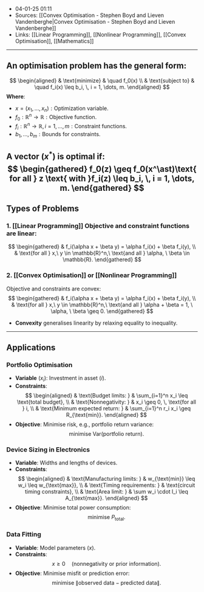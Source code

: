 - 04-01-25 01:11
- Sources: [[Convex Optimisation - Stephen Boyd and Lieven Vandenberghe|Convex Optimisation - Stephen Boyd and Lieven Vandenberghe]]
- Links: [[Linear Programming]], [[Nonlinear Programming]], [[Convex Optimisation]], [[Mathematics]]
---
## An optimisation problem has the general form:
$$ 
	\begin{aligned} 
		& \text{minimize} & \quad f_0(x) \\ 
		& \text{subject to} & \quad f_i(x) \leq b_i, \, i = 1, \dots, m. 
	\end{aligned} 
$$**Where**:
- $x = (x_1, \dots, x_n): \text{Optimization variable.}$
- $f_0 : \mathbb{R}^n \to \mathbb{R}: \text{Objective function.}$
- $f_i : \mathbb{R}^n \to \mathbb{R}, \, i = 1, \dots, m: \text{Constraint functions.}$ 
- $b_1, \dots, b_m: \text{Bounds for constraints.}$ 

A vector $( x^\ast )$ is **optimal** if: 
$$ 
	\begin{gathered} 
		f_0(z) \geq f_0(x^\ast)\text{ for all } z \text{ with }f_i(z) \leq b_i, \, i = 1, \dots, m. 
	\end{gathered} 
$$
---
## Types of Problems 
### 1. [[Linear Programming]] Objective and constraint functions are linear:
$$ 
	\begin{gathered}
		& f_i(\alpha x + \beta y) = \alpha f_i(x) + \beta f_i(y), \\
		& \text{for all } x,\ y \in \mathbb{R}^n,\ \text{and all } \alpha, \ \beta \in \mathbb{R}.
	\end{gathered} 
$$
### 2. [[Convex Optimisation]] or [[Nonlinear Programming]]
Objective and constraints are convex:
$$ 
	\begin{gathered}
		& f_i(\alpha x + \beta y) = \alpha f_i(x) + \beta f_i(y), \\
		& \text{for all } x,\ y \in \mathbb{R}^n,\ \text{and all } \alpha + \beta = 1, \ \alpha, \ \beta \geq 0.
	\end{gathered} 
$$
- **Convexity** generalises linearity by relaxing equality to inequality.
---
## Applications
### Portfolio Optimisation
   - **Variable** $(x_i)$: Investment in asset $(i)$.  
   - **Constraints**: 
$$ 
	\begin{aligned} 
		& \text{Budget limits: } & \sum_{i=1}^n x_i \leq \text{total budget}, \\ 
		& \text{Nonnegativity: } & x_i \geq 0, \, \text{for all } i, \\ 
		& \text{Minimum expected return: } & \sum_{i=1}^n r_i x_i \geq R_{\text{min}}. 
	\end{aligned} 
$$
- **Objective**: Minimise risk, e.g., portfolio return variance: 
$$ 
	\text{minimise } \text{Var}(\text{portfolio return}). 
$$
### Device Sizing in Electronics 
- **Variable**: Widths and lengths of devices.
- **Constraints**: 
$$ 
	\begin{aligned} 
		& \text{Manufacturing limits: } & w_{\text{min}} \leq w_i \leq w_{\text{max}}, \\ 
		& \text{Timing requirements: } & \text{circuit timing constraints}, \\ 
		& \text{Area limit: } & \sum w_i \cdot l_i \leq A_{\text{max}}.
	\end{aligned} 
$$
- **Objective**: Minimise total power consumption:
$$
	\text{minimise } P_{\text{total}}.
$$
### Data Fitting 
- **Variable**: Model parameters $(x)$. 
- **Constraints**: 
$$
	x \geq 0 \quad \text{(nonnegativity or prior information)}.
$$
- **Objective**: Minimise misfit or prediction error: 
$$ 
	\text{minimise } \| \text{observed data} - \text{predicted data} \|. 
$$
